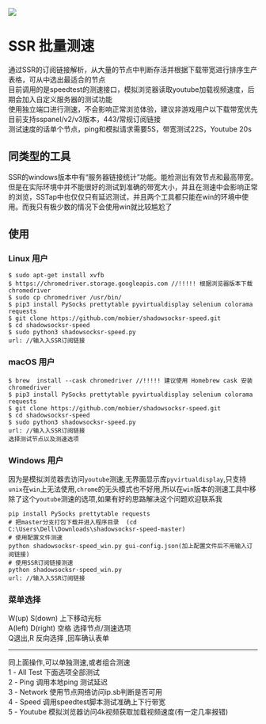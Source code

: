 ![](https://file-temp.oss-cn-beijing.aliyuncs.com/2.png)

# SSR 批量测速

通过SSR的订阅链接解析，从大量的节点中判断存活并根据下载带宽进行排序生产表格，可从中选出最适合的节点  
目前调用的是speedtest的测速接口，模拟浏览器读取youtube加载视频速度，后期会加入自定义服务器的测试功能  
使用独立端口进行测速，不会影响正常浏览体验，建议非游戏用户以下载带宽优先  
目前支持sspanel/v2/v3版本，443/常规订阅链接    
测试速度的话单个节点，ping和模拟请求需要5S，带宽测试22S，Youtube 20s   

## 同类型的工具

SSR的windows版本中有“服务器链接统计”功能。能检测出有效节点和最高带宽。但是在实际环境中并不能很好的测试到准确的带宽大小，并且在测速中会影响正常的浏览，SSTap中也仅仅只有延迟测试，并且两个工具都只能在win的环境中使用。而我只有极少数的情况下会使用win就比较尴尬了

## 使用
### Linux 用户

```
$ sudo apt-get install xvfb
$ https://chromedriver.storage.googleapis.com //!!!!! 根据浏览器版本下载chromedriver
$ sudo cp chromedriver /usr/bin/
$ pip3 install PySocks prettytable pyvirtualdisplay selenium colorama requests
$ git clone https://github.com/mobier/shadowsocksr-speed.git
$ cd shadowsocksr-speed
$ sudo python3 shadowsocksr-speed.py
url: //输入入SSR订阅链接
```

### macOS 用户

```
$ brew  install --cask chromedriver //!!!!! 建议使用 Homebrew cask 安装 chromedriver
$ pip3 install PySocks prettytable pyvirtualdisplay selenium colorama requests
$ git clone https://github.com/mobier/shadowsocksr-speed.git
$ cd shadowsocksr-speed
$ sudo python3 shadowsocksr-speed.py
url: //输入入SSR订阅链接
选择测试节点以及测速选项
```

### Windows 用户 

因为是模拟浏览器去访问`youtube`测速,无界面显示库`pyvirtualdisplay`,只支持`unix`在`win`上无法使用,`chrome`的无头模式也不好用,所以在`win`版本的测速工具中移除了这个`youtube`测速的选项,如果有好的思路解决这个问题欢迎联系我

```
pip install PySocks prettytable requests 
# 把master分支打包下载并进入程序目录  (cd C:\Users\Dell\Downloads\shadowsocksr-speed-master)
# 使用配置文件测速
python shadowsocksr-speed_win.py gui-config.json(加上配置文件后不用输入订阅链接)
# 使用SSR订阅链接测速
python shadowsocksr-speed_win.py
url: //输入入SSR订阅链接
```



### 菜单选择

W(up) S(down) 上下移动光标  
A(left) D(right) 空格 选择节点/测速选项  
Q退出,R 反向选择 ,回车确认表单  

----------------------

同上面操作,可以单独测速,或者组合测速  
1 - All Test    下面选项全部测试   
2 - Ping        调用本地ping 测试延迟  
3 - Network    使用节点网络访问ip.sb判断是否可用  
4 - Speed        调用speedtest脚本测试准确上下行带宽  
5 - Youtube    模拟浏览器访问4k视频获取加载视频速度(有一定几率报错)  



